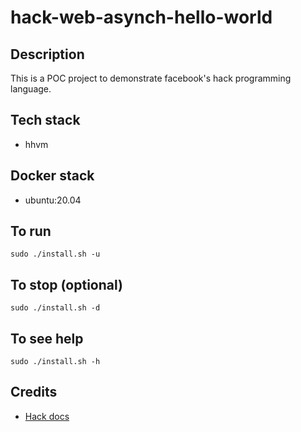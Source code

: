 # hack-web-asynch-hello-world

## Description
This is a POC project to demonstrate facebook's hack programming language.

## Tech stack
- hhvm

## Docker stack
- ubuntu:20.04

## To run
`sudo ./install.sh -u`

## To stop (optional)
`sudo ./install.sh -d`

## To see help
`sudo ./install.sh -h`

## Credits
- [Hack docs](http://hacklang.org)
